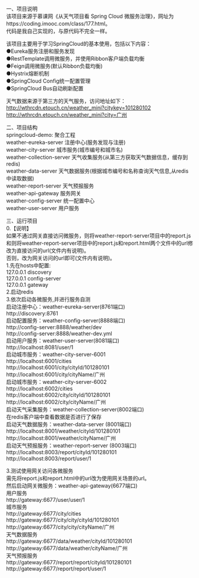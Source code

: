 一、项目说明  
该项目来源于慕课网《从天气项目看 Spring Cloud 微服务治理》，网址为https://coding.imooc.com/class/177.html。  
代码是我自己实现的，与原代码不完全一样。  

该项目主要用于学习SpringCloud的基本使用，包括以下内容：   
●Eureka服务注册和服务发现  
●RestTemplate调用微服务，并使用Ribbon客户端负载均衡    
●Feign调用微服务(默认Ribbon负载均衡)  
●Hystrix熔断机制  
●SpringCloud Config统一配置管理   
●SpringCloud Bus自动刷新配置  

天气数据来源于第三方的天气服务，访问地址如下：  
http://wthrcdn.etouch.cn/weather_mini?citykey=101280102  
http://wthrcdn.etouch.cn/weather_mini?city=广州    

二、项目结构   
springcloud-demo: 聚合工程   
    weather-eureka-server  注册中心(服务发现与注册)    
    weather-city-server  城市服务(城市编号和城市名)   
    weather-collection-server  天气收集服务(从第三方获取天气数据信息，缓存到redis)    
    weather-data-server  天气数据服务(根据城市编号和名称查询天气信息,从redis中读取数据)   
    weather-report-server  天气预报服务  
    weather-api-gateway 服务网关  
    weather-config-server 统一配置中心  
    weather-user-server 用户服务  
    
三、运行项目   
0.【说明】  
如果不通过网关直接访问微服务，则将weather-report-server项目中的report.js和则将weather-report-server项目中的report.js和report.html两个文件中的url修改为直接访问的url(文件内有说明)。  
否则，改为网关访问的url即可(文件内有说明)。    
1.先在hosts中配置:  
    127.0.0.1 discovery   
    127.0.0.1 config-server    
    127.0.0.1 gateway  
2.启动redis   
3.依次启动各微服务,并进行服务自测   
启动注册中心：weather-eureka-server(8761端口)  
    http://discovery:8761  
启动配置服务：weather-config-server(8888端口)  
    http://config-server:8888/weather/dev  
    http://config-server:8888/weather-dev.yml  
启动用户服务：weather-user-server(8081端口)  
    http://localhost:8081/user/1     
启动城市服务：weather-city-server-6001   
    http://localhost:6001/cities  
    http://localhost:6001/city/cityId/101280101   
    http://localhost:6001/city/cityName/广州  
启动城市服务：weather-city-server-6002  
    http://localhost:6002/cities  
    http://localhost:6002/city/cityId/101280101   
    http://localhost:6002/city/cityName/广州  
启动天气采集服务：weather-collection-server(8002端口)   
    在redis客户端中查看数据是否进行了保存  
启动天气数据服务：weather-data-server (8001端口)   
    http://localhost:8001/weather/cityId/101280101  
    http://localhost:8001/weather/cityName/广州  
启动天气预报服务：weather-report-server (8003端口)     
    http://localhost:8003/report/cityId/101280101  
    http://localhost:8003/report/user/1  

3.测试使用网关访问各微服务  
需先将report.js和report.html中的url改为使用网关场景的url。          
然后启动网关微服务：weather-api-gateway(6677端口)  
用户服务  
    http://gateway:6677/user/user/1  
城市服务  
    http://gateway:6677/city/cities  
    http://gateway:6677/city/city/cityId/101280101  
    http://gateway:6677/city/city/cityName/广州    
天气数据服务  
    http://gateway:6677/data/weather/cityId/101280101    
    http://gateway:6677/data/weather/cityName/广州  
天气预报服务  
    http://gateway:6677/report/report/cityId/101280101  
    http://gateway:6677/report/report/user/1  


  


